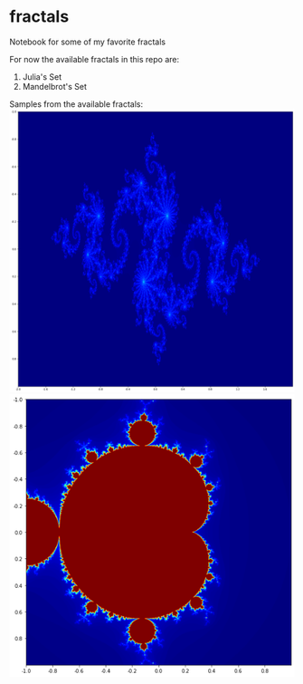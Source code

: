 # fractals
Notebook for some of my favorite fractals

For now the available fractals in this repo are:
1. Julia's Set
2. Mandelbrot's Set

Samples from the available fractals:
![Sample from Julia's Set](https://github.com/Ahmed-5/fractals/blob/main/julia.png)
![Sample from Mandelbrot's Set](https://github.com/Ahmed-5/fractals/blob/main/mandelbrot.png)
